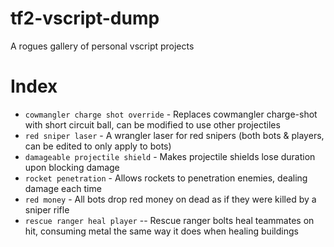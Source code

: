 # tf2-vscript-dump
A rogues gallery of personal vscript projects

# Index
* ``cowmangler charge shot override`` - Replaces cowmangler charge-shot with short circuit ball, can be modified to use other projectiles
* ``red sniper laser`` - A wrangler laser for red snipers (both bots & players, can be edited to only apply to bots)
* ``damageable projectile shield`` - Makes projectile shields lose duration upon blocking damage
* ``rocket penetration`` - Allows rockets to penetration enemies, dealing damage each time
* ``red money`` - All bots drop red money on dead as if they were killed by a sniper rifle
* ``rescue ranger heal player`` -- Rescue ranger bolts heal teammates on hit, consuming metal the same way it does when healing buildings